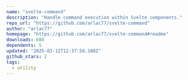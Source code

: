 ```yaml
---
name: "svelte-command"
description: "Handle command execution within Svelte components."
repo_url: "https://github.com/arlac77/svelte-command"
author: "arlac77"
homepage: "https://github.com/arlac77/svelte-command#readme"
downloads: 680
dependents: 5
updated: "2025-03-12T12:37:58.108Z"
github_stars: 2
tags: 
  - utility
---
```

